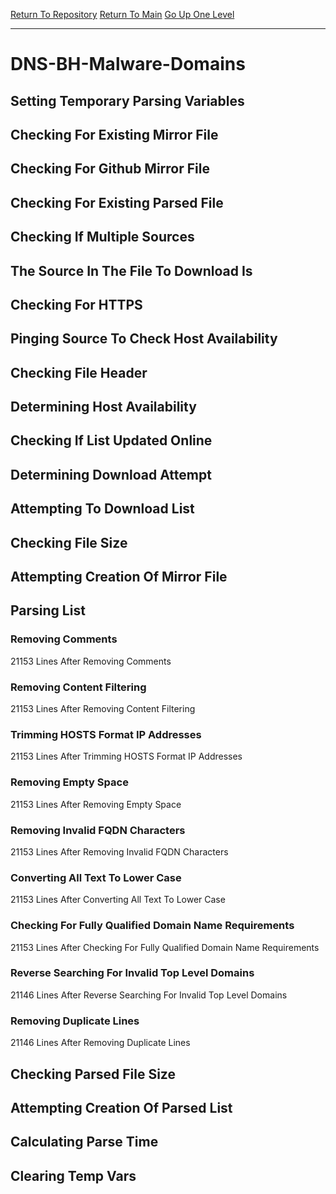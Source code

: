 [Return To Repository](https://github.com/deathbybandaid/piholeparser/)
[Return To Main](https://github.com/deathbybandaid/piholeparser/blob/dev-nomerge/RecentRunLogs/Mainlog.md)
[Go Up One Level](https://github.com/deathbybandaid/piholeparser/blob/dev-nomerge/RecentRunLogs/TopLevelScripts/30-Processing-External-Blacklists.md)
____________________________________
# DNS-BH-Malware-Domains
## Setting Temporary Parsing Variables
## Checking For Existing Mirror File
## Checking For Github Mirror File
## Checking For Existing Parsed File
## Checking If Multiple Sources
## The Source In The File To Download Is
## Checking For HTTPS
## Pinging Source To Check Host Availability
## Checking File Header
## Determining Host Availability
## Checking If List Updated Online
## Determining Download Attempt
## Attempting To Download List
## Checking File Size
## Attempting Creation Of Mirror File
## Parsing List
### Removing Comments
21153 Lines After Removing Comments
### Removing Content Filtering
21153 Lines After Removing Content Filtering
### Trimming HOSTS Format IP Addresses
21153 Lines After Trimming HOSTS Format IP Addresses
### Removing Empty Space
21153 Lines After Removing Empty Space
### Removing Invalid FQDN Characters
21153 Lines After Removing Invalid FQDN Characters
### Converting All Text To Lower Case
21153 Lines After Converting All Text To Lower Case
### Checking For Fully Qualified Domain Name Requirements
21153 Lines After Checking For Fully Qualified Domain Name Requirements
### Reverse Searching For Invalid Top Level Domains
21146 Lines After Reverse Searching For Invalid Top Level Domains
### Removing Duplicate Lines
21146 Lines After Removing Duplicate Lines
## Checking Parsed File Size
## Attempting Creation Of Parsed List
## Calculating Parse Time
## Clearing Temp Vars

